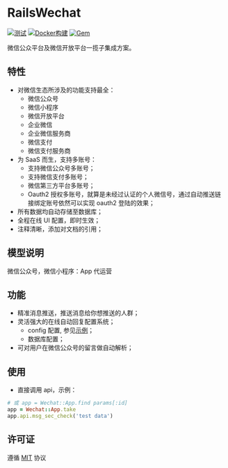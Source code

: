 # RailsWechat

[![测试](https://github.com/work-design/rails_wechat/actions/workflows/test.yml/badge.svg)](https://github.com/work-design/rails_wechat/actions/workflows/test.yml)
[![Docker构建](https://github.com/work-design/rails_wechat/actions/workflows/cd.yml/badge.svg)](https://github.com/work-design/rails_wechat/actions/workflows/cd.yml)
[![Gem](https://github.com/work-design/rails_wechat/actions/workflows/gempush.yml/badge.svg)](https://github.com/work-design/rails_wechat/actions/workflows/gempush.yml)

微信公众平台及微信开放平台一揽子集成方案。

## 特性
* 对微信生态所涉及的功能支持最全：
  * 微信公众号
  * 微信小程序
  * 微信开放平台
  * 企业微信
  * 企业微信服务商
  * 微信支付
  * 微信支付服务商
* 为 SaaS 而生，支持多账号：
  * 支持微信公众号多账号；
  * 支持微信支付多账号；
  * 微信第三方平台多账号；
  * Oauth2 授权多账号，就算是未经过认证的个人微信号，通过自动推送链接绑定账号依然可以实现 oauth2 登陆的效果； 
* 所有数据均自动存储至数据库；
* 全程在线 UI 配置，即时生效；
* 注释清晰，添加对文档的引用；

## 模型说明

微信公众号，微信小程序：App
代运营

## 功能
* 精准消息推送，推送消息给你想推送的人群；
* 灵活强大的在线自动回复配置系统；
  * config 配置, 参见[示例](lib/rails_wechat/config.rb)；
  * 数据库配置；
* 可对用户在微信公众号的留言做自动解析；

## 使用

* 直接调用 api，示例：
```ruby
# 或 app = Wechat::App.find params[:id]
app = Wechat::App.take
app.api.msg_sec_check('test data')
```

## 许可证
遵循 [MIT](LICENSE) 协议
